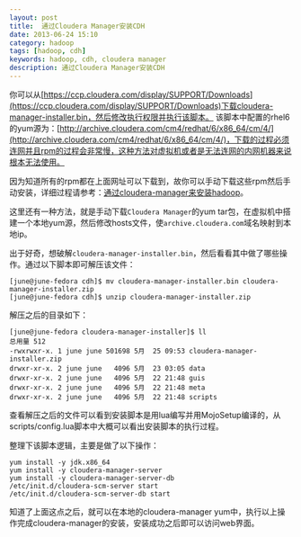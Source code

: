```yaml
---
layout: post
title:  通过Cloudera Manager安装CDH
date: 2013-06-24 15:10
category: hadoop
tags: [hadoop, cdh]
keywords: hadoop, cdh, cloudera manager
description: 通过Cloudera Manager安装CDH
---
```


你可以从[https://ccp.cloudera.com/display/SUPPORT/Downloads](https://ccp.cloudera.com/display/SUPPORT/Downloads)下载cloudera-manager-installer.bin，然后修改执行权限并执行该脚本。
该脚本中配置的rhel6的yum源为：[http://archive.cloudera.com/cm4/redhat/6/x86_64/cm/4/](http://archive.cloudera.com/cm4/redhat/6/x86_64/cm/4/)，下载的过程必须连网并且rpm的过程会非常慢，这种方法对虚拟机或者是无法连网的内网机器来说根本无法使用。

因为知道所有的rpm都在上面网址可以下载到，故你可以手动下载这些rpm然后手动安装，详细过程请参考：[通过cloudera-manager来安装hadoop](http://dreamyue.com/post/41090075449/cloudera-manager-hadoop)。

这里还有一种方法，就是手动下载`Cloudera Manager`的yum tar包，在虚拟机中搭建一个本地yum源，然后修改hosts文件，使`archive.cloudera.com`域名映射到本地ip。

出于好奇，想破解`cloudera-manager-installer.bin`，然后看看其中做了哪些操作。通过以下脚本即可解压该文件：

	[june@june-fedora cdh]$ mv cloudera-manager-installer.bin cloudera-manager-installer.zip
	[june@june-fedora cdh]$ unzip cloudera-manager-installer.zip 


解压之后的目录如下：

	[june@june-fedora cloudera-manager-installer]$ ll
	总用量 512
	-rwxrwxr-x. 1 june june 501698 5月  25 09:53 cloudera-manager-installer.zip
	drwxr-xr-x. 2 june june   4096 5月  23 03:05 data
	drwxr-xr-x. 2 june june   4096 5月  22 21:48 guis
	drwxr-xr-x. 2 june june   4096 5月  22 21:48 meta
	drwxr-xr-x. 2 june june   4096 5月  22 21:48 scripts

查看解压之后的文件可以看到安装脚本是用lua编写并用MojoSetup编译的，从scripts/config.lua脚本中大概可以看出安装脚本的执行过程。

整理下该脚本逻辑，主要是做了以下操作：

	yum install -y jdk.x86_64 
	yum install -y cloudera-manager-server 
	yum install -y cloudera-manager-server-db
	/etc/init.d/cloudera-scm-server start
	/etc/init.d/cloudera-scm-server-db start

知道了上面这点之后，就可以在本地的cloudera-manager yum中，执行以上操作完成cloudera-manager的安装，安装成功之后即可以访问web界面。
